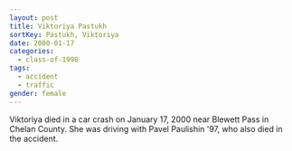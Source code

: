 ```yaml
---
layout: post
title: Viktoriya Pastukh
sortKey: Pastukh, Viktoriya
date: 2000-01-17
categories:
  - class-of-1998
tags:
  - accident
  - traffic
gender: female
---
```

Viktoriya died in a car crash on January 17, 2000 near Blewett Pass in Chelan County. She was driving with Pavel Paulishin '97, who also died in the accident.
